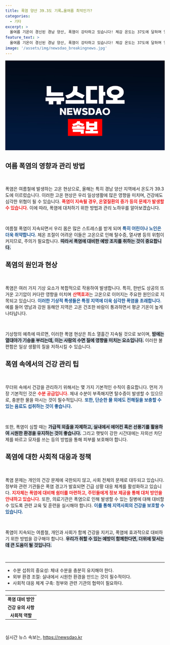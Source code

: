```yaml
---
title: 폭염 양산 39.3도 기록…올여름 최악인가?
categories:
  - 기타
excerpt: >
  올여름 기온이 경신된 경남 양산, 폭염이 강타하고 있습니다! 체감 온도는 37도에 달하며 열대야가 기승을 부리니, 건강 관리에 유의하세요!
feature_text: >
  올여름 기온이 경신된 경남 양산, 폭염이 강타하고 있습니다! 체감 온도는 37도에 달하며 열대야가 기승을 부리니, 건강 관리에 유의하세요!
image: '/assets/img/newsdao_breakingnews.jpg'
---
```


<p><img src="/assets/img/newsdao_breakingnews.jpg" alt="bookingtag 속보" /></p>

<h2 data-ke-size="size26">여름 폭염의 영향과 관리 방법</h2>

<p data-ke-size="size16">&nbsp;</p>

<p>폭염은 여름철에 발생하는 고온 현상으로, 올해는 특히 경남 양산 지역에서 온도가 39.3도에 이르렀습니다. 이러한 고온 현상은 우리 일상생활에 많은 영향을 미치며, 건강에도 심각한 위협이 될 수 있습니다. <b><span style="color: #ee2323;">폭염이 지속될 경우, 온열질환의 증가 등의 문제가 발생할 수 있습니다.</span></b> 이에 따라, 폭염에 대처하기 위한 방법과 관리 노하우를 알아보겠습니다. </p>

<p data-ke-size="size16">&nbsp;</p>

<p>여름철 폭염이 지속되면서 우리 몸은 많은 스트레스를 받게 되며 <b><span style="color: #1a5490;">특히 어린이나 노인은 더욱 취약합니다.</span></b> 체온 조절이 어려운 이들은 고온으로 인해 탈수증, 열사병 등의 위험이 커지므로, 주의가 필요합니다. <b><span style="background-color: #21538527;">따라서 폭염에 대비한 예방 조치를 취하는 것이 중요합니다.</span></b></p>

<h2 data-ke-size="size26">폭염의 원인과 현상</h2>

<p data-ke-size="size16">&nbsp;</p>

<p>폭염은 여러 가지 기상 요소가 복합적으로 작용하여 발생합니다. 특히, 한반도 상공의 뜨거운 고기압이 커다란 영향을 미치며 <b><span style="color: #ee2323;">산맥효과</span></b>는 고온으로 이어지는 주요한 원인으로 지목되고 있습니다. <b><span style="color: #1a5490;">이러한 기상적 특생들은 특정 지역에 더욱 심각한 폭염을 초래합니다.</span></b> 예를 들어 영남과 강원 동해안 지역은 고온 건조한 바람이 통과하면서 평균 기온이 높게 나타납니다.</p>

<p data-ke-size="size16">&nbsp;</p>

<p>기상청의 예측에 따르면, 이러한 폭염 현상은 최소 열흘간 지속될 것으로 보이며, <b><span style="background-color: #21538527;">밤에는 열대야가 기승을 부리는데, 이는 사람의 수면 질에 영향을 미치는 요소입니다.</span></b> 이러한 불편함은 일상 생활의 질을 저하시킬 수 있습니다.</p>

<h2 data-ke-size="size26">폭염 속에서의 건강 관리 팁</h2>

<p data-ke-size="size16">&nbsp;</p>

<p>무더위 속에서 건강을 관리하기 위해서는 몇 가지 기본적인 수칙이 중요합니다. 먼저 가장 기본적인 것은 <b><span style="color: #ee2323;">수분 공급입니다.</span></b> 체내 수분이 부족해지면 탈수증이 발생할 수 있으므로, 충분한 물을 마시는 것이 필수적입니다. <b><span style="color: #1a5490;">또한, 단순한 물 외에도 전해질을 보충할 수 있는 음료도 섭취하는 것이 좋습니다.</span></b> </p>

<p data-ke-size="size16">&nbsp;</p>

<p>또한, 폭염이 심할 때는 <b><span style="background-color: #21538527;">가급적 외출을 자제하고, 실내에서 에어컨 혹은 선풍기를 활용하여 시원한 환경을 유지하는 것이 좋습니다.</span></b> 그리고 햇빛이 강한 시간대에는 자외선 차단제를 바르고 모자를 쓰는 등의 방법을 통해 피부를 보호해야 합니다.</p>

<h2 data-ke-size="size26">폭염에 대한 사회적 대응과 정책</h2>

<p data-ke-size="size16">&nbsp;</p>

<p>폭염 문제는 개인의 건강 문제에 국한되지 않고, 사회 전체의 문제로 대두되고 있습니다. 정부와 관련 기관들은 폭염 경고가 발효되면 긴급 상황 대응 체계를 활성화하고 있습니다. <b><span style="color: #ee2323;">지자체는 폭염에 대비해 쉼터를 마련하고, 주민들에게 정보 제공을 통해 대처 방안을 안내하고 있습니다.</span></b> 또한, 의료기관은 폭염으로 인해 발생할 수 있는 질병에 대해 대비할 수 있도록 관련 교육 및 훈련을 실시해야 합니다. <b><span style="color: #1a5490;">이를 통해 지역사회의 건강을 보호할 수 있습니다.</span></b></p>

<p data-ke-size="size16">&nbsp;</p>

<p>폭염이 지속되는 여름철, 개인과 사회가 함께 건강을 지키고, 폭염에 효과적으로 대비하기 위한 방법을 강구해야 합니다. <b><span style="background-color: #21538527;">우리가 취할 수 있는 예방이 함께한다면, 더위에 맞서는 데 큰 도움이 될 것입니다.</span></b> </p>

<p data-ke-size="size16">&nbsp;</p>

<hr />

<ul>
    <li>수분 섭취의 중요성: 체내 수분을 충분히 유지해야 한다.</li>
    <li>외부 환경 조절: 실내에서 시원한 환경을 만드는 것이 필수적이다.</li>
    <li>사회적 대응 체계 구축: 정부와 관련 기관의 협력이 필요하다.</li>
</ul>

<hr />

<table>
    <tr>
        <td style="text-align: center; height: 17px;"><b>폭염 대비 방안</b></td>
    </tr>
    <tr>
        <td style="text-align: center; height: 17px;"><b>건강 유의 사항</b></td>
    </tr>
    <tr>
        <td style="text-align: center; height: 17px;"><b>사회적 역할</b></td>
    </tr>
</table>

<p data-ke-size="size16">&nbsp;</p>
실시간 뉴스 속보는, <a href="https://newsdao.kr" rel="dofollow">https://newsdao.kr</a>


